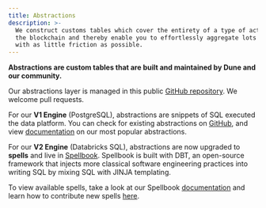 ```yaml
---
title: Abstractions
description: >-
  We construct customs tables which cover the entirety of a type of activity on
  the blockchain and thereby enable you to effortlessly aggregate lots of data
  with as little friction as possible.
---
```


**Abstractions are custom tables that are built and maintained by Dune and our community.**

Our abstractions layer is managed in this public [GitHub repository](https://github.com/duneanalytics/spellbook/index.md). We welcome pull requests.

For our **V1 Engine** (PostgreSQL), abstractions are snippets of SQL executed the data platform. You can check for existing abstractions on [GitHub](https://github.com/duneanalytics/spellbook/tree/main/deprecated-dune-v1-abstractions), and view [documentation](v1/abstractions/) on our most popular abstractions.

For our **V2 Engine** (Databricks SQL), abstractions are now upgraded to **spells** and live in [Spellbook](../spellbook/index.md). Spellbook is built with DBT, an open-source framework that injects more classical software engineering practices into writing SQL by mixing SQL with JINJA templating.

To view available spells, take a look at our Spellbook [documentation](https://spellbook-docs.dune.com/) and learn how to contribute new spells [here](../spellbook/index.md).
